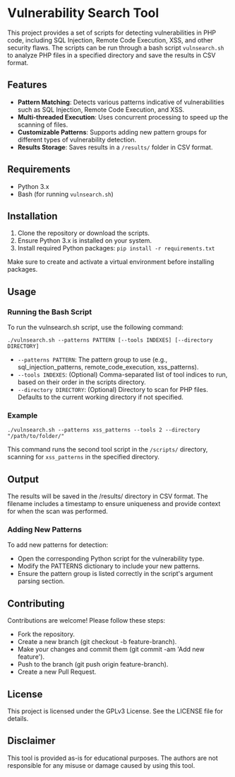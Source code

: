 # Vulnerability Search Tool

This project provides a set of scripts for detecting vulnerabilities in PHP code, including SQL Injection, Remote Code Execution, XSS, and other security flaws. The scripts can be run through a bash script `vulnsearch.sh` to analyze PHP files in a specified directory and save the results in CSV format.

## Features

- **Pattern Matching**: Detects various patterns indicative of vulnerabilities such as SQL Injection, Remote Code Execution, and XSS.
- **Multi-threaded Execution**: Uses concurrent processing to speed up the scanning of files.
- **Customizable Patterns**: Supports adding new pattern groups for different types of vulnerability detection.
- **Results Storage**: Saves results in a `/results/` folder in CSV format.

## Requirements

- Python 3.x
- Bash (for running `vulnsearch.sh`)

## Installation

1. Clone the repository or download the scripts.
2. Ensure Python 3.x is installed on your system.
3. Install required Python packages: `pip install -r requirements.txt`

Make sure to create and activate a virtual environment before installing packages.

## Usage

### Running the Bash Script

To run the vulnsearch.sh script, use the following command:

`./vulnsearch.sh --patterns PATTERN [--tools INDEXES] [--directory DIRECTORY]`

*   `--patterns PATTERN`: The pattern group to use (e.g., sql_injection_patterns, remote_code_execution, xss_patterns).
*   `--tools INDEXES`: (Optional) Comma-separated list of tool indices to run, based on their order in the scripts directory.
*   `--directory DIRECTORY`: (Optional) Directory to scan for PHP files. Defaults to the current working directory if not specified.

### Example

`./vulnsearch.sh --patterns xss_patterns --tools 2 --directory "/path/to/folder/"`

This command runs the second tool script in the `/scripts/` directory, scanning for `xss_patterns` in the specified directory.

## Output

The results will be saved in the /results/ directory in CSV format. The filename includes a timestamp to ensure uniqueness and provide context for when the scan was performed.

### Adding New Patterns

To add new patterns for detection:

* Open the corresponding Python script for the vulnerability type.
* Modify the PATTERNS dictionary to include your new patterns.
* Ensure the pattern group is listed correctly in the script's argument parsing section.

## Contributing

Contributions are welcome! Please follow these steps:

* Fork the repository.
* Create a new branch (git checkout -b feature-branch).
* Make your changes and commit them (git commit -am 'Add new feature').
* Push to the branch (git push origin feature-branch).
* Create a new Pull Request.

## License

This project is licensed under the GPLv3 License. See the LICENSE file for details.

## Disclaimer

This tool is provided as-is for educational purposes. The authors are not responsible for any misuse or damage caused by using this tool.
